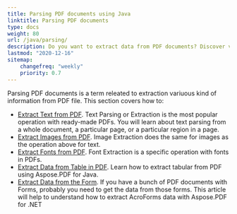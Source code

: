 ```yaml
---
title: Parsing PDF documents using Java
linktitle: Parsing PDF documents
type: docs
weight: 80
url: /java/parsing/
description: Do you want to extract data from PDF documents? Discover various PDF data extraction methods with Aspose.PDF for .NET.
lastmod: "2020-12-16"
sitemap:
    changefreq: "weekly"
    priority: 0.7
---
```


Parsing PDF documents is a term releated to extraction variuous kind of information from PDF file. This section covers how to:

- [Extract Text from PDF](/pdf/java/extract-text-from-pdf/). Text Parsing or Extraction is the most popular operation with ready-made PDFs. You will learn about text parsing from a whole document, a particular page, or a particular region in a page.
- [Extract Images from PDF](/pdf/java/extract-images-from-the-pdf-file/). Image Extraction does the same for images as the operation above for text.
- [Extract Fonts from PDF](/pdf/java/extract-fonts-from-pdf/). Font Extraction is a specific operation with fonts in PDFs.
- [Extract Data from Table in PDF](/pdf/java/extract-images-from-the-pdf-file/). Learn how to extract tabular from PDF using Aspose.PDF for Java.
- [Extract Data from the Form](/pdf/java/extract-data-from-acroform/). If you have a bunch of PDF documents with Forms, probably you need to get the data from those forms. This article will help to understand how to extract AcroForms data with Aspose.PDF for .NET
